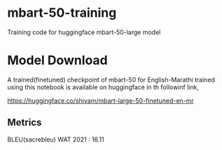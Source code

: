 # mbart-50-training
Training code for huggingface mbart-50-large model

# Model Download
A trained(finetuned) checkpoint of mbart-50 for English-Marathi trained using this notebook is available on huggingface in th followinf link,

https://huggingface.co/shivam/mbart-large-50-finetuned-en-mr

## Metrics
BLEU(sacrebleu)
WAT 2021 : 16.11
